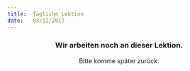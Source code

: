 ```yaml
---
title:  Tägliche Lektion
date:   03/12/2017
---
```


### <center>Wir arbeiten noch an dieser Lektion.</center>
<center>Bitte komme später zurück.</center>